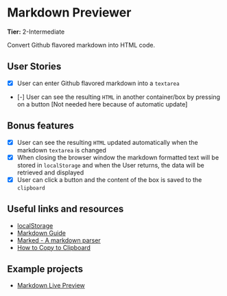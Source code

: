 # Markdown Previewer

**Tier:** 2-Intermediate

Convert Github flavored markdown into HTML code.

## User Stories

- [x] User can enter Github flavored markdown into a `textarea`
- [-] User can see the resulting `HTML` in another container/box by pressing on a button [Not needed here because of automatic update]

## Bonus features

- [x] User can see the resulting `HTML` updated automatically when the markdown `textarea` is changed
- [x] When closing the browser window the markdown formatted text will be stored in `localStorage` and when the User returns, the data will be retrieved and displayed
- [x] User can click a button and the content of the box is saved to the `clipboard`

## Useful links and resources

- [localStorage](https://developer.mozilla.org/en-US/docs/Web/API/Window/localStorage)
- [Markdown Guide](https://www.markdownguide.org/basic-syntax/)
- [Marked - A markdown parser](https://github.com/markedjs/marked)
- [How to Copy to Clipboard](https://www.w3schools.com/howto/howto_js_copy_clipboard.asp)

## Example projects

- [Markdown Live Preview](https://markdownlivepreview.com/)
